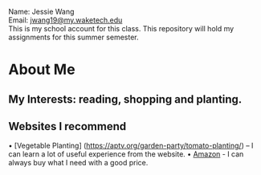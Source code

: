 Name: Jessie Wang  
Email: jwang19@my.waketech.edu  
This is my school account for this class.
This repository will hold my assignments for this summer semester.  
# About Me
## My Interests: reading, shopping and planting.
## Websites I recommend
•	[Vegetable Planting] (https://aptv.org/garden-party/tomato-planting/) – I can learn a lot of useful experience from the website.
•	[Amazon](https://www.amazon.com) - I can always buy what I need with a good price.

